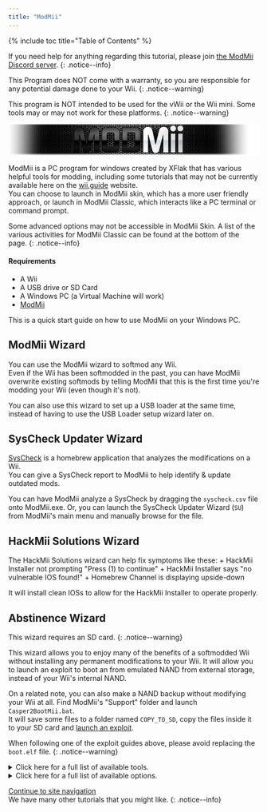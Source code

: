 ```yaml
---
title: "ModMii"
---
```


{% include toc title="Table of Contents" %}

If you need help for anything regarding this tutorial, please join [the ModMii Discord server](https://discord.gg/cMnBRACQwQ).
{: .notice--info}

This Program does NOT come with a warranty, so you are responsible for any potential damage done to your Wii.
{: .notice--warning}

This program is NOT intended to be used for the vWii or the Wii mini. Some tools may or may not work for these platforms.
{: .notice--warning}

![ModMii](/images/desktop-apps/Modmii/modmii.png)

ModMii is a PC program for windows created by XFlak that has various helpful tools for modding, including some tutorials that may not be currently available here on the [wii.guide](site-navigation) website. <br>
You can choose to launch in ModMii skin, which has a more user friendly approach, or launch in ModMii Classic, which interacts like a PC terminal or command prompt. 

Some advanced options may not be accessible in ModMii Skin. A list of the various activities for ModMii Classic can be found at the bottom of the page.
{: .notice--info}

#### Requirements

* A Wii
* A USB drive or SD Card
* A Windows PC (a Virtual Machine will work)
* [ModMii](https://modmii.github.io/)

This is a quick start guide on how to use ModMii on your Windows PC.

## ModMii Wizard

You can use the ModMii wizard to softmod any Wii. <br>
Even if the Wii has been softmodded in the past, you can have ModMii overwrite existing softmods by telling ModMii that this is the first time you're modding your Wii (even though it's not).

You can also use this wizard to set up a USB loader at the same time, instead of having to use the USB Loader setup wizard later on.

## SysCheck Updater Wizard

[SysCheck](syscheck) is a homebrew application that analyzes the modifications on a Wii. <br>
You can give a SysCheck report to ModMii to help identify & update outdated mods.

You can have ModMii analyze a SysCheck by dragging the `syscheck.csv` file onto ModMii.exe. 
Or, you can launch the SysCheck Updater Wizard (`SU`) from ModMii's main menu and manually browse for the file.

## HackMii Solutions Wizard

The HackMii Solutions wizard can help fix symptoms like these:
    + HackMii Installer not prompting "Press (1) to continue"
    + HackMii Installer says "no vulnerable IOS found!"
    + Homebrew Channel is displaying upside-down

It will install clean IOSs to allow for the HackMii Installer to operate properly.

## Abstinence Wizard

This wizard requires an SD card.
{: .notice--warning}

This wizard allows you to enjoy many of the benefits of a softmodded Wii without installing any permanent modifications to your Wii.
It will allow you to launch an exploit to boot an from emulated NAND from external storage, instead of your Wii's internal NAND.

On a related note, you can also make a NAND backup without modifying your Wii at all. Find ModMii's "Support" folder and launch `Casper2BootMii.bat`. <br>
It will save some files to a folder named `COPY_TO_SD`, copy the files inside it to your SD card and [launch an exploit](get-started).

When following one of the exploit guides above, please avoid replacing the `boot.elf` file.
{: .notice--warning}


<details id="Modmii-Tools" class="notice--info" markdown="1">
<summary><a>Click here for a full list of available tools.</a></summary>

| Tool                                                                             | Description                                                                                                                                                                                                                                |
| -------------------------------------------------------------------------------- | ------------------------------------------------------------------------------------------------------------------------------------------------------------------------------------------------------------------------------------------ |
| W = ModMii Wizard <-- Start Here to Mod Your Wii!                                | This option can be used to mod your Wii for the first time or re-mod a Wii that has been previously modded.                                                                                                                                |
| SU = SysCheck Updater Wizard (update only your outdated softmods)                | This option is useful for people who have old modifications installed to their wii such as DarkCorp/Ciosspaghetti that can potetially cause problems for the latest homebrew custom firmware.                                              |
| U = USB-Loader Setup Wizard                                                      | This option will help you properly set up your USB loader to be able to load your disk backups from an SD or USB hard drive.                                                                                                                |
| H = HackMii Solutions Wizard (Upside-Down HBC\No Vulnerable IOS Fix)             | This option is useful for people who are having trouble getting the HackMii Installer to work, or if they just simply have an upside down homebrew channel, or if DarkCorp/Ciosspaghetti was installed and there was no homebrew channel.  |
| AW = Abstinence Wizard (Non-permanent Wii Hacks)                                 | This option is useful for people who dont want to make any permanent modifications to their Wii but still want to have some of the benefits that homebrew can offer.                                                                       |
| RC = Region Change Wizard                                                        | This option can be used to change the region of your Wii without bricking it (this is the best region changer tutorial available on the internet!).                                                                                        |
| S = SNEEK Installation, EmuNAND Builder\Modifier, Game Bulk Extractor            | This option will help you properly set up an EmuNAND (aka neek2o) onto your SD or USB. benefits for emunand include extra storage space for save games or channels. and the benefit of not making any permanent modifications to your Wii.  |
| F = open a File or Folder with ModMii for many more functions!                   | This option is an advanced tool especially helpful for developers.                                                                                                                                                                         |
| 1 = Download Page 1 (System Menus, IOSs, MIOSs, Channels, etc.)                  | This option opens the first download page that includes most of the key parts for the system menu (downloaded from NUS).                                                                                                                   |
| 2 = Download Page 2 (Apps, USB-Loader Files, CheatCodes, etc.)                   | This option opens the second download page that includes exploits and useful apps for your Wii including some PC programs.                                                                                                                 |
| 3 = Download Page 3 (System Menu Themes)                                         | This option opens the third download page that includes some system menu themes and items required to install system menu themes (base apps are downloaded from NUS).                                                                      |
| 4 = Download Page 4 (cIOSs and cMIOSs)                                           | This option opens the fourth download page that includes cIOSes and cMIOSes for use in USB loaders. It is recommended to just install the recommended cioses unless you plan to do some testing.                                             |
| A = Advanced Downloads and Forwarder DOL\ISO Builder                             | This option is an advanced tool used to better customize downloads or allow you to build a dol executable useful for fowarders (channels on the system menu to access Wii applications).                                                   |
| L = Load Download Queue          | This option will download all of the required titles need for the Wii system menu (titles are downloaded from NUS)                                                                                                                         |
| C = Build Config Files for Bootmii, Wad Manager or Multi-Mod Manager             | This option will help you build configuration files required for certain applications.                                                                                                                                                     |
| FC = File Cleanup & App Updater: Update Apps and\or remove un-needed files       | This option is useful for people who want to clean out their SD or USB of apps deemed outdated, useless, or otherwise depreciated.                                                                                                         |
| M = ModMii Skin Mode: use your mouse instead of your keyboard!                   | This option will launch ModMii skin mode. Some advanced options may not be available in this view.                                                                                                                                         |

</details>

<details id="Modmii-Options" class="notice--info" markdown="1">
<summary><a>Click here for a full list of available options.</a></summary>

| Option                                                                    | Description                                                                                                      |
| ------------------------------------------------------------------------- | ---------------------------------------------------------------------------------------------------------------- |
| D = Change Drive letter:                                                  | Changes where your SD files are saved to.                                                                        |
| DU = Change Drive letter for USB:                                         | Changes where your USB files are saved to.                                                                       |
| d2x = change d2x cIOS version built:                                      | Changes the cios version ModMii downloads.                                                                       |
| H = Hermes cIOSs (202 & 222-224) will also be recommended                 | Enables Hermes IOS to be recommended and downloaded in the syscheck updater (will be stubbed if disabled).       |
| CM = cMIOS included in recommended cIOSs                                  | Enables cMIOS to be recommended and downloaded in the syscheck updater (will install stock MIOS if disabled).    |
| E = Extra Brick Protection in ModMii Wizard Guides  | Enables ModMiis Extra Brick Protection IOSes to be recommended and used in the syscheck updater tool.            |
| U = Update IOSs. Wizard/SysCheck-Updater to update Active IOSs            | Updates Existing IOSes to the latest version available on NUS.                                                   |
| AU = Auto-Updating downloads will skip update check if cached             | Will skip downloading the files if already in the queue.                                                         |
| FWD = Install USB-Loader Forwarder in ModMii Wizard Guides                | Will include the USB loader forwarder wad file in the USB loader wizard guides.                                  |
| PC = PC Programs Save Location                | Changes the save location for the downloadable PC programs.                                                      |
| RS = Root Save: Save IOSs\MIOSs to Root instead of WAD Folder               | Saves IOSs\MIOSs to Root instead of WAD Folder.                                                                  |
| 1 = Do not Keep 00000001 or NUS Folders for IOSs\MIOSs\SMs etc           | Deletes the folder used for compiling the wad file and just gives you the wad file.                              |
| n2o = neek2o - build mod of s\uneek instead of original                   | Uses a better modified version of neek2o in the EmuNAND builder.                                                 |
| SSD = SNEEK and SNEEK+DI SD Access                                        | Allows for SNEEK and SNEEK+DI access on the SD card.                                                             |
| F = Font.bin Colour for SNEEK/UNEEK                                       | Changes the font color for neek2o.                                                                               |
| SV = SNEEK Verbose Output                                                 | Displays extra information regarding EmuNAND.                                                                    |
| V = Verbose for ModMii Skin & nandBinCheck                                | Displays another window with extra information regarding a nand check.                                           |
| SO = Play sound at Finish                                                 | Plays a fun jingle after a successful download.                                                                  |
| A = Auto-Update ModMii at program start                                   | Will automatically check for updates when ModMii is launched.                                                    |
| N = Check for New versions of ModMii right now                            | Will check online for a ModMii update.                                                                           |

</details>

[Continue to site navigation](site-navigation)<br>
We have many other tutorials that you might like.
{: .notice--info}
